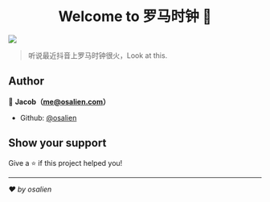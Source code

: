 <h1 align="center">Welcome to 罗马时钟 👋</h1>
<p>
  <img src="https://img.shields.io/badge/version-v1.0-blue.svg?cacheSeconds=2592000" />
</p>

> 听说最近抖音上罗马时钟很火，Look at this.


## Author

👤 **Jacob（me@osalien.com）**

* Github: [@osalien](https://github.com/osalien)

## Show your support

Give a ⭐️ if this project helped you!

***
_❤️ by osalien_